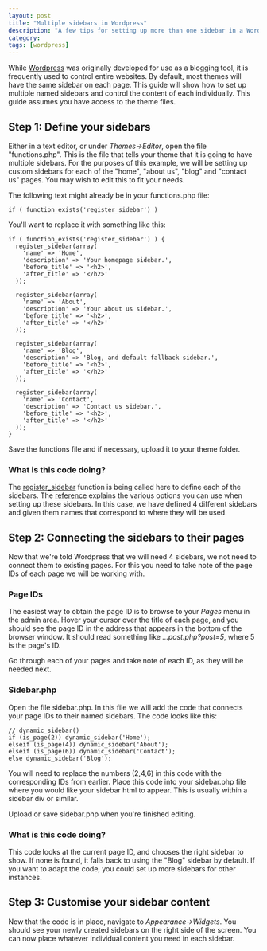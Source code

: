```yaml
---
layout: post
title: "Multiple sidebars in Wordpress"
description: "A few tips for setting up more than one sidebar in a Wordpress theme. Multiple sidebars can be used for footers, internal page areas, etc."
category: 
tags: [wordpress]
---
```

While <a href="http://www.wordpress.org">Wordpress</a> was originally developed for use as a blogging tool, it is frequently used to control entire websites. By default, most themes will have the same sidebar on each page. This guide will show how to set up multiple named sidebars and control the content of each individually. This guide assumes you have access to the theme files.

## Step 1: Define your sidebars

Either in a text editor, or under <em>Themes-&gt;Editor</em>, open the file "functions.php". This is the file that tells your theme that it is going to have multiple sidebars. For the purposes of this example, we will be setting up custom sidebars for each of the "home", "about us", "blog" and "contact us" pages. You may wish to edit this to fit your needs.

The following text might already be in your functions.php file:
    
    if ( function_exists('register_sidebar') )
    
You'll want to replace it with something like this:

    if ( function_exists('register_sidebar') ) {
      register_sidebar(array(
        'name' => 'Home',
        'description' => 'Your homepage sidebar.',
        'before_title' => '<h2>',
        'after_title' => '</h2>'
      ));

      register_sidebar(array(
        'name' => 'About',
        'description' => 'Your about us sidebar.',
        'before_title' => '<h2>',
        'after_title' => '</h2>'
      ));

      register_sidebar(array(
        'name' => 'Blog',
        'description' => 'Blog, and default fallback sidebar.',
        'before_title' => '<h2>',
        'after_title' => '</h2>'
      ));

      register_sidebar(array(
        'name' => 'Contact',
        'description' => 'Contact us sidebar.',
        'before_title' => '<h2>',
        'after_title' => '</h2>'
      ));
    }

      
Save the functions file and if necessary, upload it to your theme folder.
<h3>What is this code doing?</h3>
The <a href="http://codex.wordpress.org/Function_Reference/register_sidebar">register_sidebar</a> function is being called here to define each of the sidebars. The <a href="http://codex.wordpress.org/Function_Reference/register_sidebar">reference</a> explains the various options you can use when setting up these sidebars. In this case, we have defined 4 different sidebars and given them names that correspond to where they will be used.
<h2>Step 2: Connecting the sidebars to their pages</h2>
Now that we're told Wordpress that we will need 4 sidebars, we not need to connect them to existing pages. For this you need to take note of the page IDs of each page we will be working with.
<h3>Page IDs</h3>
The easiest way to obtain the page ID is to browse to your <em>Pages</em> menu in the admin area. Hover your cursor over the title of each page, and you should see the page ID in the address that appears in the bottom of the browser window. It should read something like <em>...post.php?post=5</em>, where 5 is the page's ID.

Go through each of your pages and take note of each ID, as they will be needed next.
<h3>Sidebar.php</h3>
Open the file sidebar.php. In this file we will add the code that connects your page IDs to their named sidebars. The code looks like this:

    // dynamic_sidebar()
    if (is_page(2)) dynamic_sidebar('Home');
    elseif (is_page(4)) dynamic_sidebar('About');
    elseif (is_page(6)) dynamic_sidebar('Contact');
    else dynamic_sidebar('Blog');

    
You will need to replace the numbers (2,4,6) in this code with the corresponding IDs from earlier. Place this code into your sidebar.php file where you would like your sidebar html to appear. This is usually within a sidebar div or similar.

Upload or save sidebar.php when you're finished editing.
<h3>What is this code doing?</h3>
This code looks at the current page ID, and chooses the right sidebar to show. If none is found, it falls back to using the "Blog" sidebar by default. If you want to adapt the code, you could set up more sidebars for other instances.
<h2>Step 3: Customise your sidebar content</h2>
Now that the code is in place, navigate to <em>Appearance-&gt;Widgets</em>. You should see your newly created sidebars on the right side of the screen. You can now place whatever individual content you need in each sidebar.